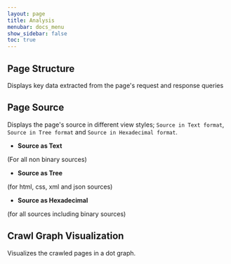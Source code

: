 ```yaml
---
layout: page
title: Analysis
menubar: docs_menu
show_sidebar: false
toc: true
---
```


## **Page Structure**

Displays key data extracted from the page's request and response queries

## **Page Source**

Displays the page's source in different view styles; `Source in Text format`, `Source in Tree format` and `Source in Hexadecimal format`.

* **Source as Text**

(For all non binary sources)

* **Source as Tree**

(for html, css, xml and json sources)

* **Source as Hexadecimal**

(for all sources including binary sources)

## **Crawl Graph Visualization**

Visualizes the crawled pages in a dot graph.